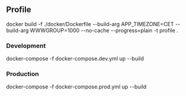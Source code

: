 ## Profile 

docker build -f ./docker/Dockerfile --build-arg APP_TIMEZONE=CET --build-arg WWWGROUP=1000 --no-cache  --progress=plain -t profile . 

### Development 
docker-compose -f docker-compose.dev.yml up --build  
### Production 
docker-compose -f docker-compose.prod.yml up --build 


